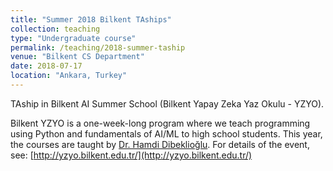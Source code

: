 ```yaml
---
title: "Summer 2018 Bilkent TAships"
collection: teaching
type: "Undergraduate course"
permalink: /teaching/2018-summer-taship
venue: "Bilkent CS Department"
date: 2018-07-17
location: "Ankara, Turkey"
---
```


TAship in Bilkent AI Summer School (Bilkent Yapay Zeka Yaz Okulu - YZYO). 

Bilkent YZYO is a one-week-long program where we teach programming using Python and fundamentals of AI/ML to high school students. This year, the courses are taught by [Dr. Hamdi Dibeklioğlu](http://www.cs.bilkent.edu.tr/~dibeklioglu/). For details of the event, see: [http://yzyo.bilkent.edu.tr/](http://yzyo.bilkent.edu.tr/)
